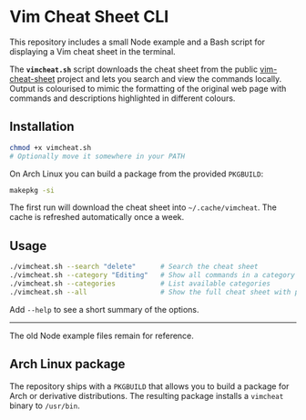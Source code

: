 # Vim Cheat Sheet CLI

This repository includes a small Node example and a Bash script for displaying a
Vim cheat sheet in the terminal.

The **`vimcheat.sh`** script downloads the cheat sheet from the public
[vim-cheat-sheet](https://github.com/rtorr/vim-cheat-sheet) project and lets you
search and view the commands locally. Output is colourised to mimic the
formatting of the original web page with commands and descriptions highlighted
in different colours.

## Installation

```bash
chmod +x vimcheat.sh
# Optionally move it somewhere in your PATH
```

On Arch Linux you can build a package from the provided `PKGBUILD`:

```bash
makepkg -si
```

The first run will download the cheat sheet into `~/.cache/vimcheat`.  The cache
is refreshed automatically once a week.

## Usage

```bash
./vimcheat.sh --search "delete"      # Search the cheat sheet
./vimcheat.sh --category "Editing"   # Show all commands in a category
./vimcheat.sh --categories           # List available categories
./vimcheat.sh --all                  # Show the full cheat sheet with paging
```

Add `--help` to see a short summary of the options.

---

The old Node example files remain for reference.

## Arch Linux package

The repository ships with a `PKGBUILD` that allows you to build a package for
Arch or derivative distributions. The resulting package installs a `vimcheat`
binary to `/usr/bin`.
